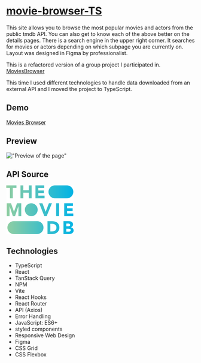 # [movie-browser-TS](https://grzegorzjendernal.github.io/movie-browser-TS/)

This site allows you to browse the most popular movies and actors from the public tmdb API. You can also get to know each of the above better on the details pages. There is a search engine in the upper right corner. It searches for movies or actors depending on which subpage you are currently on. Layout was designed in Figma by professionalist.

This is a refactored version of a group project I participated in. [MoviesBrowser](https://kaniewskisoftware.github.io/movie-browser/)

This time I used different technologies to handle data downloaded from an external API and I moved the project to TypeScript.

## Demo

[Movies Browser](https://grzegorzjendernal.github.io/movie-browser-TS/)

## Preview

!["Preview of the page"](/src/common/assets/demo.gif)

## API Source

[![TMDB](/src/common/assets/tmdblogo.png)](https://www.themoviedb.org/)

## Technologies

- TypeScript
- React
- TanStack Query
- NPM
- Vite
- React Hooks
- React Router
- API (Axios)
- Error Handling
- JavaScript: ES6+
- styled components
- Responsive Web Design
- Figma
- CSS Grid
- CSS Flexbox
